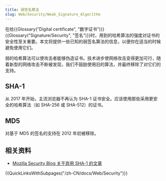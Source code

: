 ```yaml
---
title: 弱签名算法
slug: Web/Security/Weak_Signature_Algorithm
---
```


在给{{Glossary("Digital certificate", "数字证书")}}{{Glossary("Signature/Security", "签名")}}时，用到的哈希算法的强度对证书的安全性至关重要。本文将提供一些已知的弱签名算法的信息，以便你在适当的时候避免使用它们。

弱的哈希算法可以使攻击者能够伪造证书。技术进步使网络攻击变得更加可行，随着新型的网络攻击不断被发现，我们不鼓励使用旧的算法，并最终移除了对它们的支持。

## SHA-1

从 2017 年开始，主流浏览器不再认为 SHA-1 证书安全。应该使用那些采用更安全的哈希算法（如 SHA-256 或 SHA-512）的证书。

## MD5

对基于 MD5 的签名的支持在 2012 年初被移除。

## 相关资料

- [Mozilla Security Blog 关于弃用 SHA-1 的文章](https://blog.mozilla.org/security/2014/09/23/phasing-out-certificates-with-sha-1-based-signature-algorithms/)

{{QuickLinksWithSubpages("/zh-CN/docs/Web/Security")}}
